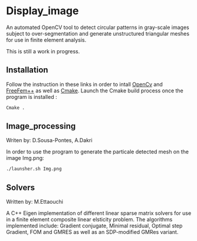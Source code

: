 # Display_image
An automated OpenCV tool to detect circular patterns in gray-scale images subject to over-segmentation and generate unstructured triangular meshes for use in finite element analysis.

This is still a work in progress.

## Installation
Follow the instruction in these links in order to intall [OpenCv](https://docs.opencv.org/master/d7/d9f/tutorial_linux_install.html) and [FreeFem++](https://docs.opencv.org/master/d7/d9f/tutorial_linux_install.html) as well as [Cmake](https://cmake.org/download/). 
Launch the Cmake build process once the program is installed :
```bash
Cmake .
```
## Image_processing
Writen by: D.Sousa-Pontes, A.Dakri

In order to use the program to generate the particale detected mesh on the image Img.png:
```bash
./launsher.sh Img.png
```
## Solvers
Written by: M.Ettaouchi

A C++ Eigen implementation of different linear sparse matrix solvers for use in a finite element composite linear elsticity problem.
The algorithms implemented include: Gradient conjugate, Minimal residual, Optimal step Gradient, FOM and GMRES as well as an SDP-modified GMRes variant.
